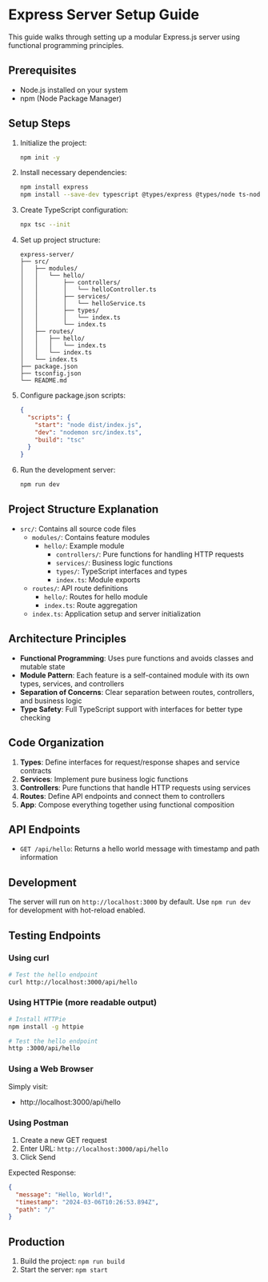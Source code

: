 # Express Server Setup Guide

This guide walks through setting up a modular Express.js server using functional programming principles.

## Prerequisites
- Node.js installed on your system
- npm (Node Package Manager)

## Setup Steps

1. Initialize the project:
   ```bash
   npm init -y
   ```

2. Install necessary dependencies:
   ```bash
   npm install express
   npm install --save-dev typescript @types/express @types/node ts-node nodemon
   ```

3. Create TypeScript configuration:
   ```bash
   npx tsc --init
   ```

4. Set up project structure:
   ```
   express-server/
   ├── src/
   │   ├── modules/
   │   │   └── hello/
   │   │       ├── controllers/
   │   │       │   └── helloController.ts
   │   │       ├── services/
   │   │       │   └── helloService.ts
   │   │       ├── types/
   │   │       │   └── index.ts
   │   │       └── index.ts
   │   ├── routes/
   │   │   ├── hello/
   │   │   │   └── index.ts
   │   │   └── index.ts
   │   └── index.ts
   ├── package.json
   ├── tsconfig.json
   └── README.md
   ```

5. Configure package.json scripts:
   ```json
   {
     "scripts": {
       "start": "node dist/index.js",
       "dev": "nodemon src/index.ts",
       "build": "tsc"
     }
   }
   ```

6. Run the development server:
   ```bash
   npm run dev
   ```

## Project Structure Explanation
- `src/`: Contains all source code files
  - `modules/`: Contains feature modules
    - `hello/`: Example module
      - `controllers/`: Pure functions for handling HTTP requests
      - `services/`: Business logic functions
      - `types/`: TypeScript interfaces and types
      - `index.ts`: Module exports
  - `routes/`: API route definitions
    - `hello/`: Routes for hello module
    - `index.ts`: Route aggregation
  - `index.ts`: Application setup and server initialization

## Architecture Principles
- **Functional Programming**: Uses pure functions and avoids classes and mutable state
- **Module Pattern**: Each feature is a self-contained module with its own types, services, and controllers
- **Separation of Concerns**: Clear separation between routes, controllers, and business logic
- **Type Safety**: Full TypeScript support with interfaces for better type checking

## Code Organization
1. **Types**: Define interfaces for request/response shapes and service contracts
2. **Services**: Implement pure business logic functions
3. **Controllers**: Pure functions that handle HTTP requests using services
4. **Routes**: Define API endpoints and connect them to controllers
5. **App**: Compose everything together using functional composition

## API Endpoints
- `GET /api/hello`: Returns a hello world message with timestamp and path information

## Development
The server will run on `http://localhost:3000` by default. Use `npm run dev` for development with hot-reload enabled.

## Testing Endpoints

### Using curl
```bash
# Test the hello endpoint
curl http://localhost:3000/api/hello
```

### Using HTTPie (more readable output)
```bash
# Install HTTPie
npm install -g httpie

# Test the hello endpoint
http :3000/api/hello
```

### Using a Web Browser
Simply visit:
- http://localhost:3000/api/hello

### Using Postman
1. Create a new GET request
2. Enter URL: `http://localhost:3000/api/hello`
3. Click Send

Expected Response:
```json
{
  "message": "Hello, World!",
  "timestamp": "2024-03-06T10:26:53.894Z",
  "path": "/"
}
```

## Production
1. Build the project: `npm run build`
2. Start the server: `npm start` 